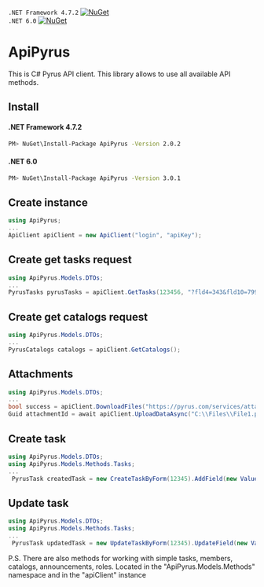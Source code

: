 ```.NET Framework 4.7.2```
[![NuGet](https://zakharovopen.ru/webapp/ApiPyrus.svg)](https://www.nuget.org/packages/ApiPyrus/2.0.2)<br />
 ```.NET 6.0```
[![NuGet](https://zakharovopen.ru/webapp/ApiPyrus_net6.svg)](https://www.nuget.org/packages/ApiPyrus/3.0.1)
# ApiPyrus
This is C# Pyrus API client. This library allows to use all available API methods.
## Install
#### .NET Framework 4.7.2
``` bash
PM> NuGet\Install-Package ApiPyrus -Version 2.0.2
```
#### .NET 6.0
``` bash
PM> NuGet\Install-Package ApiPyrus -Version 3.0.1
```
## Create instance
```C#
using ApiPyrus;
...
ApiClient apiClient = new ApiClient("login", "apiKey");
```
## Create get tasks request
```C#
using ApiPyrus.Models.DTOs;
...
PyrusTasks pyrusTasks = apiClient.GetTasks(123456, "?fld4=343&fld10=79991112233");
```
## Create get catalogs request
```C#
using ApiPyrus.Models.DTOs;
...
PyrusCatalogs catalogs = apiClient.GetСatalogs();
```
## Attachments
```C#
using ApiPyrus.Models.DTOs;
...
bool success = apiClient.DownloadFiles("https://pyrus.com/services/attachment?id=12345678", "C:\\Files\\File1.png");
Guid attachmentId = await apiClient.UploadDataAsync("C:\\Files\\File1.png");
```
## Create task
```C#
using ApiPyrus.Models.DTOs;
using ApiPyrus.Models.Methods.Tasks;
...
 PyrusTask createdTask = new CreateTaskByForm(12345).AddField(new ValueField(1, new ValueChoice(5))).AddTasksIds(new List<int> { 1, 2, 3}).Send(apiClient);
```
## Update task
```C#
using ApiPyrus.Models.DTOs;
using ApiPyrus.Models.Methods.Tasks;
...
 PyrusTask updatedTask = new UpdateTaskByForm(12345).UpdateField(new ValueField(5, new ValueChoice(2))).AddText("Text").Send(apiClient);
```

P.S. There are also methods for working with simple tasks, members, catalogs, announcements, roles. Located in the "ApiPyrus.Models.Methods" namespace and in the "apiClient" instance
